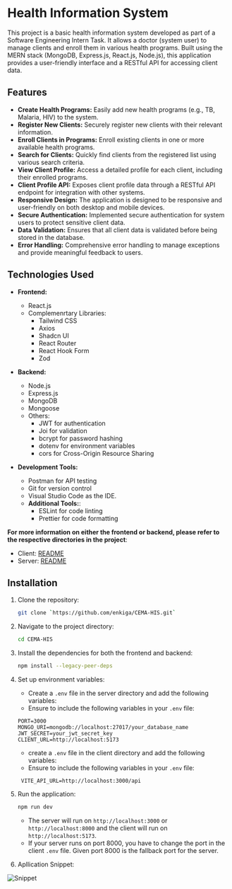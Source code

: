 # Health Information System

This project is a basic health information system developed as part of a Software Engineering Intern Task. It allows a doctor (system user) to manage clients and enroll them in various health programs. Built using the MERN stack (MongoDB, Express.js, React.js, Node.js), this application provides a user-friendly interface and a RESTful API for accessing client data.

## Features

- **Create Health Programs:** Easily add new health programs (e.g., TB, Malaria, HIV) to the system.
- **Register New Clients:** Securely register new clients with their relevant information.
- **Enroll Clients in Programs:** Enroll existing clients in one or more available health programs.
- **Search for Clients:** Quickly find clients from the registered list using various search criteria.
- **View Client Profile:** Access a detailed profile for each client, including their enrolled programs.
- **Client Profile API:** Exposes client profile data through a RESTful API endpoint for integration with other systems.
- **Responsive Design:** The application is designed to be responsive and user-friendly on both desktop and mobile devices.
- **Secure Authentication:** Implemented secure authentication for system users to protect sensitive client data.
- **Data Validation:** Ensures that all client data is validated before being stored in the database.
- **Error Handling:** Comprehensive error handling to manage exceptions and provide meaningful feedback to users.

## Technologies Used

- **Frontend:**

  - React.js
  - Complemenrtary Libraries:
    - Tailwind CSS
    - Axios
    - Shadcn UI
    - React Router
    - React Hook Form
    - Zod
  
- **Backend:**

  - Node.js
  - Express.js
  - MongoDB
  - Mongoose
  - Others:
    - JWT for authentication
    - Joi for validation
    - bcrypt for password hashing
    - dotenv for environment variables
    - cors for Cross-Origin Resource Sharing

- **Development Tools:**
  - Postman for API testing
  - Git for version control
  - Visual Studio Code as the IDE.
  - **Additional Tools:**:
    - ESLint for code linting
    - Prettier for code formatting

**For more information on either the frontend or backend, please refer to the respective directories in the project**:

- Client: [README](https://github.com/enkiga/CEMA-HIS/tree/main/client)
- Server: [README](https://github.com/enkiga/CEMA-HIS/tree/main/server)

## Installation

1. Clone the repository:

   ```bash
   git clone `https://github.com/enkiga/CEMA-HIS.git`
   ```

2. Navigate to the project directory:

   ```bash
   cd CEMA-HIS
   ```

3. Install the dependencies for both the frontend and backend:

   ```bash
   npm install --legacy-peer-deps
   ```

4. Set up environment variables:

   - Create a `.env` file in the server directory and add the following variables:
   - Ensure to include the following variables in your `.env` file:

   ```env
   PORT=3000
   MONGO_URI=mongodb://localhost:27017/your_database_name
   JWT_SECRET=your_jwt_secret_key
   CLIENT_URL=http://localhost:5173
   ```

   - create a `.env` file in the client directory and add the following variables:
   - Ensure to include the following variables in your `.env` file:

   ```env
    VITE_API_URL=http://localhost:3000/api
   ```

5. Run the application:

   ```bash
   npm run dev
   ```

   - The server will run on `http://localhost:3000` or `http://localhost:8000` and the client will run on `http://localhost:5173`.
   - If your server runs on port 8000, you have to change the port in the client `.env` file. Given port 8000 is the fallback port for the server.

6. Apllication Snippet:

![Snippet](//CEMA%20HIS%20snippet.gif)
